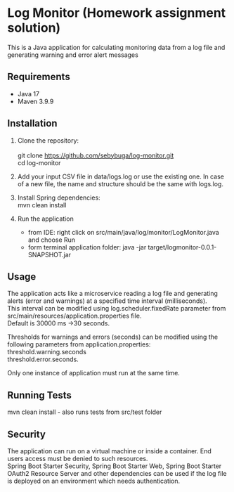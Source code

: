# Log Monitor (Homework assignment solution)

This is a Java application for calculating monitoring data from a log file and generating warning and error alert messages

## Requirements
- Java 17
- Maven 3.9.9

## Installation

1. Clone the repository:<br>   
   git clone https://github.com/sebybuga/log-monitor.git<br>
   cd log-monitor

2. Add your input CSV file in data/logs.log or use the existing one. In case of a new file, the name and structure should be the same with logs.log.   

3. Install Spring dependencies:<br>
   mvn clean install

4. Run the application 
   - from IDE: right click on src/main/java/log/monitor/LogMonitor.java and choose Run
   - form terminal application folder: java -jar target/logmonitor-0.0.1-SNAPSHOT.jar

## Usage
   The application acts like a microservice reading a log file and generating alerts (error and warnings) at a specified time interval (milliseconds).<br> 
   This interval can be modified using log.scheduler.fixedRate parameter from src/main/resources/application.properties file.<br> 
   Default is 30000 ms ->30 seconds. 
   
   Thresholds for warnings and errors (seconds) can be modified using the following parameters from application.properties:<br>
   threshold.warning.seconds<br>
   threshold.error.seconds.

   Only one instance of application must run at the same time.
   

## Running Tests
   mvn clean install  - also runs tests from src/test folder

## Security
   The application can run on a virtual machine or inside a container. End users access must be denied to such resources.<br>
   Spring Boot Starter Security, Spring Boot Starter Web, Spring Boot Starter OAuth2 Resource Server and other dependencies can be used if the log file<br>
   is deployed on an environment which needs authentication.  
